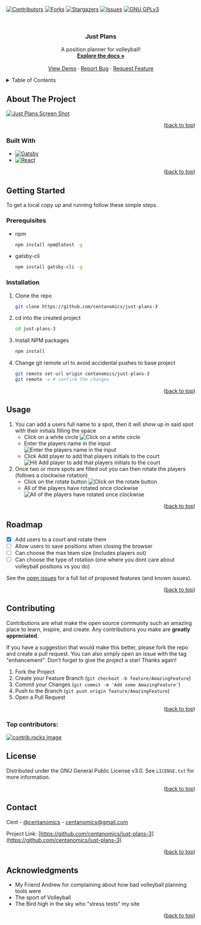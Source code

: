 <!-- Improved compatibility of back to top link: See: https://github.com/othneildrew/Best-README-Template/pull/73 -->

<a id="readme-top"></a>

<!--
*** Thanks for checking out the Best-README-Template. If you have a suggestion
*** that would make this better, please fork the repo and create a pull request
*** or simply open an issue with the tag "enhancement".
*** Don't forget to give the project a star!
*** Thanks again! Now go create something AMAZING! :D
-->

<!-- PROJECT SHIELDS -->
<!--
*** I'm using markdown "reference style" links for readability.
*** Reference links are enclosed in brackets [ ] instead of parentheses ( ).
*** See the bottom of this document for the declaration of the reference variables
*** for contributors-url, forks-url, etc. This is an optional, concise syntax you may use.
*** https://www.markdownguide.org/basic-syntax/#reference-style-links
-->

[![Contributors][contributors-shield]][contributors-url]
[![Forks][forks-shield]][forks-url]
[![Stargazers][stars-shield]][stars-url]
[![Issues][issues-shield]][issues-url]
[![GNU GPLv3][license-shield]][license-url]

<!-- [![LinkedIn][linkedin-shield]][linkedin-url] -->

<!-- PROJECT LOGO -->
<br />
<div align="center">

<h3 align="center">Just Plans</h3>

  <p align="center">
    A position planner for volleyball!
    <br />
    <a href="https://github.com/centanomics/just-plans-3"><strong>Explore the docs »</strong></a>
    <br />
    <br />
    <a href="https://just-plans-3.netlify.app/">View Demo</a>
    &middot;
    <a href="https://github.com/centanomics/just-plans-3/issues/new?labels=bug&template=bug-report---.md">Report Bug</a>
    &middot;
    <a href="https://github.com/centanomics/just-plans-3/issues/new?labels=enhancement&template=feature-request---.md">Request Feature</a>
  </p>
</div>

<!-- TABLE OF CONTENTS -->
<details>
  <summary>Table of Contents</summary>
  <ol>
    <li>
      <a href="#about-the-project">About The Project</a>
      <ul>
        <li><a href="#built-with">Built With</a></li>
      </ul>
    </li>
    <li>
      <a href="#getting-started">Getting Started</a>
      <ul>
        <li><a href="#prerequisites">Prerequisites</a></li>
        <li><a href="#installation">Installation</a></li>
      </ul>
    </li>
    <li><a href="#usage">Usage</a></li>
    <li><a href="#roadmap">Roadmap</a></li>
    <li><a href="#contributing">Contributing</a></li>
    <li><a href="#license">License</a></li>
    <li><a href="#contact">Contact</a></li>
    <li><a href="#acknowledgments">Acknowledgments</a></li>
  </ol>
</details>

<!-- ABOUT THE PROJECT -->

## About The Project

[![Just Plans Screen Shot][product-screenshot]](https://just-plans-3.netlify.app/)

<p align="right">(<a href="#readme-top">back to top</a>)</p>

### Built With

- [![Gatsby][Gatsby]][Gatsby-url]
- [![React][React.js]][React-url]

<p align="right">(<a href="#readme-top">back to top</a>)</p>

<!-- GETTING STARTED -->

## Getting Started

To get a local copy up and running follow these simple steps.

### Prerequisites

- npm
  ```sh
  npm install npm@latest -g
  ```
- gatsby-cli
  ```sh
  npm install gatsby-cli -g
  ```

### Installation

1. Clone the repo
   ```sh
   git clone https://github.com/centanomics/just-plans-3
   ```
2. cd into the created project
   ```sh
   cd just-plans-3
   ```
3. Install NPM packages
   ```sh
   npm install
   ```
4. Change git remote url to avoid accidental pushes to base project
   ```sh
   git remote set-url origin centanomics/just-plans-3
   git remote -v # confirm the changes
   ```

<p align="right">(<a href="#readme-top">back to top</a>)</p>

<!-- USAGE EXAMPLES -->

## Usage

1. You can add a users full name to a spot, then it will show up in said spot with their initials filling the space
   - Click on a white circle ![Click on a white circle](./usage/1-1.png)
   - Enter the players name in the input ![Enter the players name in the input](./usage/1-2.png)
   - Click Add player to add that players initials to the court ![Hit Add player to add that players initials to the court](./usage/1-3.png)
2. Once two or more spots are filled out you can then rotate the players (follows a clockwise rotation)
   - Click on the rotate button ![Click on the rotate button](./usage/2-1.png)
   - All of the players have rotated once clockwise ![All of the players have rotated once clockwise](./usage/2-2.png)

<p align="right">(<a href="#readme-top">back to top</a>)</p>

<!-- ROADMAP -->

## Roadmap

- [x] Add users to a court and rotate them
- [ ] Allow users to save positions when closing the browser
- [ ] Can choose the max team size (includes players out)
- [ ] Can choose the type of rotation (one where you dont care about volleyball positions vs you do)

See the [open issues](https://github.com/github_username/repo_name/issues) for a full list of proposed features (and known issues).

<p align="right">(<a href="#readme-top">back to top</a>)</p>

<!-- CONTRIBUTING -->

## Contributing

Contributions are what make the open source community such an amazing place to learn, inspire, and create. Any contributions you make are **greatly appreciated**.

If you have a suggestion that would make this better, please fork the repo and create a pull request. You can also simply open an issue with the tag "enhancement".
Don't forget to give the project a star! Thanks again!

1. Fork the Project
2. Create your Feature Branch (`git checkout -b feature/AmazingFeature`)
3. Commit your Changes (`git commit -m 'Add some AmazingFeature'`)
4. Push to the Branch (`git push origin feature/AmazingFeature`)
5. Open a Pull Request

<p align="right">(<a href="#readme-top">back to top</a>)</p>

### Top contributors:

<a href="https://github.com/centanomics/just-plans-3/graphs/contributors">
  <img src="https://contrib.rocks/image?repo=centanomics/just-plans-3" alt="contrib.rocks image" />
</a>

<!-- LICENSE -->

## License

Distributed under the GNU General Public License v3.0. See `LICENSE.txt` for more information.

<p align="right">(<a href="#readme-top">back to top</a>)</p>

<!-- CONTACT -->

## Contact

Cent - [@centanomics](https://twitter.com/centanomics) - centanomics@gmail.com

Project Link: [https://github.com/centanomics/just-plans-3](https://github.com/centanomics/just-plans-3)

<p align="right">(<a href="#readme-top">back to top</a>)</p>

<!-- ACKNOWLEDGMENTS -->

## Acknowledgments

- My Friend Andrew for complaining about how bad volleyball planning tools were
- The sport of Volleyball
- The Bird high in the sky who "stress tests" my site

<p align="right">(<a href="#readme-top">back to top</a>)</p>

<!-- MARKDOWN LINKS & IMAGES -->
<!-- https://www.markdownguide.org/basic-syntax/#reference-style-links -->

[contributors-shield]: https://img.shields.io/github/contributors/centanomics/just-plans-3.svg?style=for-the-badge
[contributors-url]: https://github.com/centanomics/just-plans-3/graphs/contributors
[forks-shield]: https://img.shields.io/github/forks/centanomics/just-plans-3.svg?style=for-the-badge
[forks-url]: https://github.com/centanomics/just-plans-3/network/members
[stars-shield]: https://img.shields.io/github/stars/centanomics/just-plans-3.svg?style=for-the-badge
[stars-url]: https://github.com/centanomics/just-plans-3/stargazers
[issues-shield]: https://img.shields.io/github/issues/centanomics/just-plans-3.svg?style=for-the-badge
[issues-url]: https://github.com/centanomics/just-plans-3/issues
[license-shield]: https://img.shields.io/github/license/centanomics/just-plans-3.svg?style=for-the-badge
[license-url]: https://github.com/centanomics/just-plans-3/blob/master/LICENSE.txt
[linkedin-shield]: https://img.shields.io/badge/-LinkedIn-black.svg?style=for-the-badge&logo=linkedin&colorB=555
[linkedin-url]: https://linkedin.com/in/linkedin_username
[product-screenshot]: ./usage/1-1.png
[Gatsby]: https://img.shields.io/badge/Gatsby-663399?style=for-the-badge&logo=gatsby&logoColor=white
[Gatsby-url]: https://www.gatsbyjs.com/
[React.js]: https://img.shields.io/badge/React-20232A?style=for-the-badge&logo=react&logoColor=61DAFB
[React-url]: https://reactjs.org/
